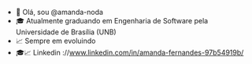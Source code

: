 - 👋 Olá, sou @amanda-noda
- 🎓 Atualmente graduando em Engenharia de Software pela Universidade de Brasília (UNB)
- 📈 Sempre em evoluindo
- 🎓📈 Linkedin ://www.linkedin.com/in/amanda-fernandes-97b54919b/

<!---
amanda-noda/amanda-noda is a ✨ special ✨ repository because its `README.md` (this file) appears on your GitHub profile.
You can click the Preview link to take a look at your changes.
--->

